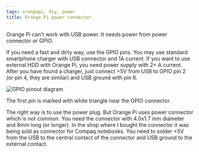 ```yaml
---
tags: orangepi, diy, power
title: Orange Pi power connector
---
```

Orange Pi can't work with USB power. It needs power from power connector or GPIO.

If you need a fast and dirty way, use the GPIO pins. You may use standard smartphone charger with USB connector and 1A current.
If you want to use external HDD with Orange Pi, you need power supply with 2+ A current.
After you have found a charger, just connect +5V from USB to GPIO pin 2 (or pin 4, they are similar) and USB ground with pin 6.

![GPIO pinout diagram](http://cs5-3.4pda.to/8498940.png)

The first pin is marked with white triangle near the GPIO connector.

The right way is to use the power plug. But Orange Pi uses power connector which is not common.
You need the connector with 4.0x1.7 mm diameter and 8mm long (or longer). In the shop where I bought the connector it was being sold as connector for Compaq notebooks.
You need to solder +5V from the USB to the central contact of the connector and USB ground to the external contact.
